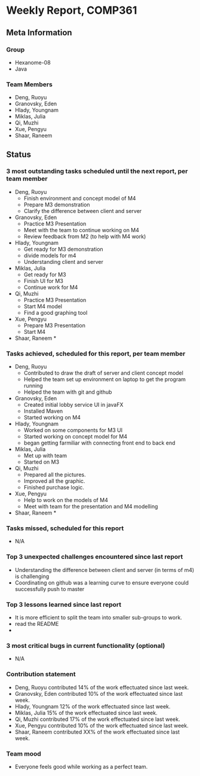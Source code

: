 # Weekly Report, COMP361

## Meta Information

### Group

 * Hexanome-08
 * Java

### Team Members

 * Deng, Ruoyu
 * Granovsky, Eden
 * Hlady, Youngnam
 * Miklas, Julia
 * Qi, Muzhi
 * Xue, Pengyu
 * Shaar, Raneem

## Status

### 3 most outstanding tasks scheduled until the next report, per team member

 * Deng, Ruoyu
    * Finish environment and concept model of M4
    * Prepare M3 demonstration
    * Clarify the difference between client and server
 * Granovsky, Eden
    * Practice M3 Presentation
    * Meet with the team to continue working on M4
    * Review feedback from M2 (to help with M4 work)
 * Hlady, Youngnam
    * Get ready for M3 demonstration
    * divide models for m4
    * Understanding client and server
 * Miklas, Julia
    * Get ready for M3
    * Finish UI for M3
    * Continue work for M4
 * Qi, Muzhi
    * Practice M3 Presentation
    * Start M4 model
    * Find a good graphing tool
 * Xue, Pengyu
    * Prepare M3 Presentation
    * Start M4 
 * Shaar, Raneem
    * 

### Tasks achieved, scheduled for this report, per team member

 * Deng, Ruoyu
    * Contributed to draw the draft of server and client concept model
    * Helped the team set up environment on laptop to get the program running
    * Helped the team with git and github
 * Granovsky, Eden
    * Created initial lobby service UI in javaFX
    * Installed Maven
    * Started working on M4
 * Hlady, Youngnam
    * Worked on some components for M3 UI
    * Started working on concept model for M4
    * began getting farmiliar with connecting front end to back end
 * Miklas, Julia
    * Met up with team
    * Started on M3
 * Qi, Muzhi
    * Prepared all the pictures.
    * Improved all the graphic.
    * Finished purchase logic.
 * Xue, Pengyu
     * Help to work on the models of M4
     * Meet with team for the presentation and M4 modelling
 * Shaar, Raneem
    * 


### Tasks missed, scheduled for this report

 * N/A

### Top 3 unexpected challenges encountered since last report

 * Understanding the difference between client and server (in terms of m4) is challenging
 * Coordinating on github was a learning curve to ensure everyone could successfully push to master

### Top 3 lessons learned since last report

 * It is more efficient to split the team into smaller sub-groups to work.
 * read the README
 *
### 3 most critical bugs in current functionality (optional)

 * N/A

### Contribution statement

 * Deng, Ruoyu contributed 14% of the work effectuated since last week.
 * Granovsky, Eden contributed 10% of the work effectuated since last week.
 * Hlady, Youngnam 12% of the work effectuated since last week.
 * Miklas, Julia 15% of the work effectuated since last week.
 * Qi, Muzhi contributed 17% of the work effectuated since last week.
 * Xue, Pengyu contributed 10% of the work effectuated since last week.
 * Shaar, Raneem contributed XX% of the work effectuated since last week.

### Team mood

 * Everyone feels good while working as a perfect team.
